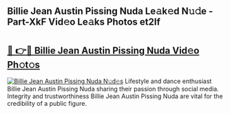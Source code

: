 ## Billie Jean Austin Pissing Nuda Le𝚊k𝚎d N𝚞𝚍e - Part-XkF Vid𝚎o Le𝚊ks Photos et2If

# <h2><a href="http://fbdg5w3.evod.top/?m=Billie+Jean+Austin+Pissing+Nuda">🔗 👉🔴 Billie Jean Austin Pissing Nuda Vid𝚎o Ph𝚘t𝚘s</a></h2>

[![Billie Jean Austin Pissing Nuda N𝚞d𝚎s](https://i.imgur.com/8V9OHl7.gif)](http://fbdg5w3.evod.top/?m=Billie+Jean+Austin+Pissing+Nuda)
Lifestyle and dance enthusiast Billie Jean Austin Pissing Nuda sharing their passion through social media. Integrity and trustworthiness Billie Jean Austin Pissing Nuda are vital for the credibility of a public figure. 
